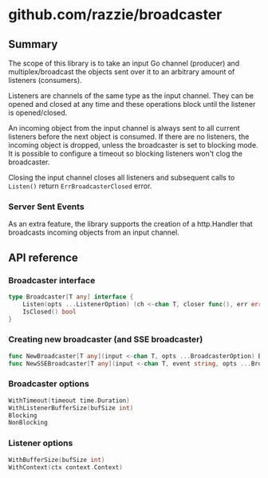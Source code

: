 # github.com/razzie/broadcaster

## Summary
The scope of this library is to take an input Go channel (producer) and multiplex/broadcast the objects sent over it to an arbitrary amount of listeners (consumers).

Listeners are channels of the same type as the input channel. They can be opened and closed at any time and these operations block until the listener is opened/closed.

An incoming object from the input channel is always sent to all current listeners before the next object is consumed. If there are no listeners, the incoming object is dropped, unless the broadcaster is set to blocking mode. It is possible to configure a timeout so blocking listeners won't clog the broadcaster.

Closing the input channel closes all listeners and subsequent calls to ``Listen()`` return ``ErrBroadcasterClosed`` error.

### Server Sent Events
As an extra feature, the library supports the creation of a http.Handler that broadcasts incoming objects from an input channel.

## API reference
### Broadcaster interface
```go
type Broadcaster[T any] interface {
	Listen(opts ...ListenerOption) (ch <-chan T, closer func(), err error)
	IsClosed() bool
}
```

### Creating new broadcaster (and SSE broadcaster)
```go
func NewBroadcaster[T any](input <-chan T, opts ...BroadcasterOption) Broadcaster[T]
func NewSSEBroadcaster[T any](input <-chan T, event string, opts ...BroadcasterOption) http.Handler
```

### Broadcaster options
```go
WithTimeout(timeout time.Duration)
WithListenerBufferSize(bufSize int)
Blocking
NonBlocking
```

### Listener options
```go
WithBufferSize(bufSize int)
WithContext(ctx context.Context)
```